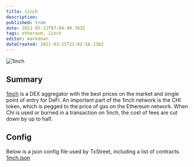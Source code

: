 ```yaml
---
title: 1inch
description:
published: true
date: 2021-05-11T07:04:40.763Z
tags: ethereum, 1inch
editor: markdown
dateCreated: 2021-03-15T22:02:56.238Z
---
```


![1inch](https://txstreet.com/static/img/singles/house_logos/1inch.png)

## Summary

<a href="https://out.txstreet.com/1inch" target="_blank">1inch</a> is a DEX aggregator with the best prices on the market and single point of entry for DeFi. An important part of the 1inch network is the CHI token, which is pegged to the price of gas on the Ethereum network. When Chi is used or burned in a transaction on 1inch, the cost of fees are cut down by up to half.

## Config

Below is a json config file used by TxStreet, including a list of contracts. [1inch.json](/ethereum/houses/1inch.json)